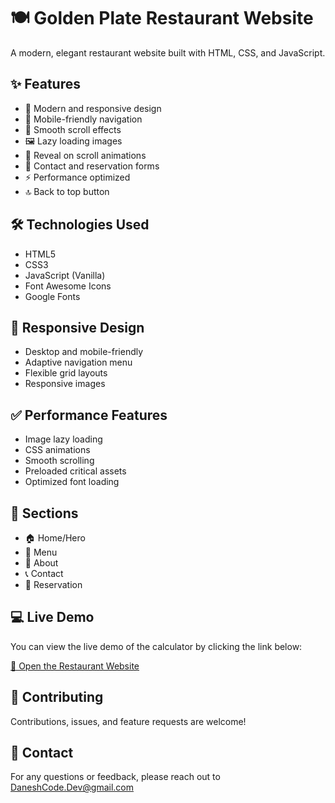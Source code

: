 # 🍽️ Golden Plate Restaurant Website

A modern, elegant restaurant website built with HTML, CSS, and JavaScript.

## ✨ Features

- 🎨 Modern and responsive design
- 📱 Mobile-friendly navigation
- 🎯 Smooth scroll effects
- 🖼️ Lazy loading images
- 🌟 Reveal on scroll animations
- 📝 Contact and reservation forms
- ⚡ Performance optimized
- 🔝 Back to top button

## 🛠️ Technologies Used

- HTML5
- CSS3
- JavaScript (Vanilla)
- Font Awesome Icons
- Google Fonts

## 📱 Responsive Design

- Desktop and mobile-friendly
- Adaptive navigation menu
- Flexible grid layouts
- Responsive images

## ✅ Performance Features

- Image lazy loading
- CSS animations
- Smooth scrolling
- Preloaded critical assets
- Optimized font loading

## 🎨 Sections

- 🏠 Home/Hero
- 📜 Menu
- 📖 About
- 📞 Contact
- 📅 Reservation

## 💻 Live Demo

You can view the live demo of the calculator by clicking the link below:

<a href="https://daneshcode.github.io/Restaurant-Website/" target="_blank">🔗 Open the Restaurant Website</a>

## 🤝 Contributing

Contributions, issues, and feature requests are welcome!

## 📧 Contact

For any questions or feedback, please reach out to DaneshCode.Dev@gmail.com
